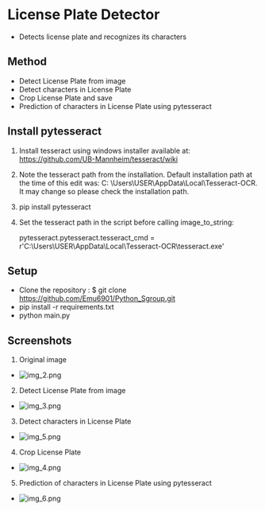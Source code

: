# License Plate Detector

- Detects license plate and recognizes its characters

## Method

- Detect License Plate from image
- Detect characters in License Plate
- Crop License Plate and save
- Prediction of characters in License Plate using pytesseract

## Install pytesseract

1. Install tesseract using windows installer available at: https://github.com/UB-Mannheim/tesseract/wiki

2. Note the tesseract path from the installation. Default installation path at the time of this edit was: C:
   \Users\USER\AppData\Local\Tesseract-OCR. It may change so please check the installation path.

3. pip install pytesseract

4. Set the tesseract path in the script before calling image_to_string:

   pytesseract.pytesseract.tesseract_cmd = r'C:\Users\USER\AppData\Local\Tesseract-OCR\tesseract.exe'

## Setup

- Clone the repository :
  $ git clone https://github.com/Emu6901/Python_Sgroup.git
- pip install -r requirements.txt
- python main.py

## Screenshots

1. Original image

- ![img_2.png](img_2.png)

2. Detect License Plate from image

- ![img_3.png](img_3.png)

3. Detect characters in License Plate

- ![img_5.png](img_5.png)

4. Crop License Plate

- ![img_4.png](img_4.png)

5. Prediction of characters in License Plate using pytesseract

- ![img_6.png](img_6.png)